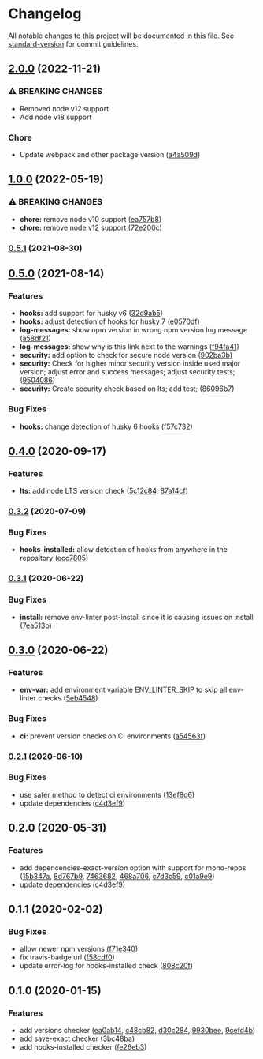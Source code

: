 # Changelog

All notable changes to this project will be documented in this file. See [standard-version](https://github.com/conventional-changelog/standard-version) for commit guidelines.

## [2.0.0](https://github.com/merkle-open/env-linter/compare/v0.5.1...v2.0.0) (2022-11-21)


### ⚠ BREAKING CHANGES

* Removed node v12 support
* Add node v18 support

### Chore

* Update webpack and other package version ([a4a509d](https://github.com/merkle-open/env-linter/commit/a4a509d21b425a5c8a2f0257bd4199692e1b700a))

## [1.0.0](https://github.com/merkle-open/env-linter/compare/v0.5.1...v1.0.0) (2022-05-19)

### ⚠ BREAKING CHANGES

- **chore:** remove node v10 support ([ea757b8](https://github.com/merkle-open/env-linter/commit/ea757b8c598efb607624a8111ee9e31a44f78908))
- **chore:** remove node v12 support ([72e200c](https://github.com/merkle-open/env-linter/commit/72e200cef61d8dd57b2cb56328708da32e82eb41))

### [0.5.1](https://github.com/merkle-open/env-linter/compare/v0.5.0...v0.5.1) (2021-08-30)

## [0.5.0](https://github.com/merkle-open/env-linter/compare/v0.4.0...v0.5.0) (2021-08-14)

### Features

- **hooks:** add support for husky v6 ([32d9ab5](https://github.com/merkle-open/env-linter/commit/32d9ab541db7228b01f3477c2454a424c1bedcf1))
- **hooks:** adjust detection of hooks for husky 7 ([e0570df](https://github.com/merkle-open/env-linter/commit/e0570dfd44a4582f850b067847813f12984c4f4e))
- **log-messages:** show npm version in wrong npm version log message ([a58df21](https://github.com/merkle-open/env-linter/commit/a58df2176adc86d5d4cfcebb2146311d2fee42da))
- **log-messages:** show why is this link next to the warnings ([f94fa41](https://github.com/merkle-open/env-linter/commit/f94fa4194951f3a1ec004fbd69aad6b792ce32e1))
- **security:** add option to check for secure node version ([902ba3b](https://github.com/merkle-open/env-linter/commit/902ba3b31aa59eceedf755084ee598434a4d8106))
- **security:** Check for higher minor security version inside used major version; adjust error and success messages; adjust security tests; ([9504086](https://github.com/merkle-open/env-linter/commit/95040865f43a9eb71401efcd0099a23aac0d1af6))
- **security:** Create security check based on lts; add test; ([86096b7](https://github.com/merkle-open/env-linter/commit/86096b7d7150bd49fe1f2ce5e42bded58dde792a))

### Bug Fixes

- **hooks:** change detection of husky 6 hooks ([f57c732](https://github.com/merkle-open/env-linter/commit/f57c732ebf978aa49e708d290286322a0f41251c))

## [0.4.0](https://github.com/merkle-open/env-linter/compare/v0.2.1...v0.4.0) (2020-09-17)

### Features

- **lts:** add node LTS version check ([5c12c84](https://github.com/merkle-open/env-linter/commit/5c12c8401e6ad773fed95f6b5f472a4d7c07a36a), [87a14cf](https://github.com/merkle-open/env-linter/commit/87a14cf400772556b27d32c9f5b5b6706c371331))

### [0.3.2](https://github.com/merkle-open/env-linter/compare/v0.2.1...v0.3.2) (2020-07-09)

### Bug Fixes

- **hooks-installed:** allow detection of hooks from anywhere in the repository ([ecc7805](https://github.com/merkle-open/env-linter/commit/ecc780559ac462b499ad17146a9a50ed50f72f06))

### [0.3.1](https://github.com/merkle-open/env-linter/compare/v0.2.1...v0.3.1) (2020-06-22)

### Bug Fixes

- **install:** remove env-linter post-install since it is causing issues on install ([7ea513b](https://github.com/merkle-open/env-linter/commit/7ea513bcb0d4ae27ec6675b95cd97431ae65bc91))

## [0.3.0](https://github.com/merkle-open/env-linter/compare/v0.2.1...v0.3.0) (2020-06-22)

### Features

- **env-var:** add environment variable ENV_LINTER_SKIP to skip all env-linter checks ([5eb4548](https://github.com/merkle-open/env-linter/commit/5eb4548a26e4e705b7087c8141ea7acbe0ac399a))

### Bug Fixes

- **ci:** prevent version checks on CI environments ([a54563f](https://github.com/merkle-open/env-linter/commit/a54563f44cd5ad3f02d0b9d9fe3825fa423e32c9))

### [0.2.1](https://github.com/merkle-open/env-linter/compare/v0.2.0...v0.2.1) (2020-06-10)

### Bug Fixes

- use safer method to detect ci environments ([13ef8d6](https://github.com/merkle-open/env-linter/commit/13ef8d6ebd9943392d4e6b428dd7bcd794c82c86))
- update dependencies ([c4d3ef9](https://github.com/merkle-open/env-linter/commit/9743b87f5a9d78385a34e3d26a6bb34173483d51))

## 0.2.0 (2020-05-31)

### Features

- add depencencies-exact-version option with support for mono-repos ([15b347a](https://github.com/merkle-open/env-linter/commit/15b347a8632b5657d4ef4fa80675d7fcc4038514), [8d767b9](https://github.com/merkle-open/env-linter/commit/8d767b91858259e94ea4f6daccba7dac5cf01143), [7463682](https://github.com/merkle-open/env-linter/commit/7463682abbbbf6b0856565c2dbd27917ac8e7743), [468a706](https://github.com/merkle-open/env-linter/commit/468a7064d3a1b1110626f01cffe11d221afb383f), [c7d3c59](https://github.com/merkle-open/env-linter/commit/c7d3c59d24aebf7c3029f48d8cb4ceb9f73832e5), [c01a9e9](https://github.com/merkle-open/env-linter/commit/c01a9e98a8e84acd32c8f74bb6785bcac89f3ce7))
- update dependencies ([c4d3ef9](https://github.com/merkle-open/env-linter/commit/c4d3ef9da9fd5432d439549af5c81760c892b388))

## 0.1.1 (2020-02-02)

### Bug Fixes

- allow newer npm versions ([f71e340](https://github.com/merkle-open/env-linter/commit/f71e340b50d1731b6c37fdb0ae1c4bd8d23ff68e))
- fix travis-badge url ([f58cdf0](https://github.com/merkle-open/env-linter/commit/f58cdf038cff9cb90e83e959d4342c857f15321f))
- update error-log for hooks-installed check ([808c20f](https://github.com/merkle-open/env-linter/commit/808c20fe7a3f3710cdd1f8f110dc8af0f92b5cc0))

## 0.1.0 (2020-01-15)

### Features

- add versions checker ([ea0ab14](https://github.com/merkle-open/env-linter/commit/ea0ab146a6824fd59ed121302852391ccc6c615d), [c48cb82](https://github.com/merkle-open/env-linter/commit/c48cb82e03b3b833407f415328bae9d12a39a57c), [d30c284](https://github.com/merkle-open/env-linter/commit/d30c28432ac946bafb37cbc8339959d8c87e9e8e), [9930bee](https://github.com/merkle-open/env-linter/commit/9930beed4250770b322a05adcc33f7a4711a0d0c), [9cefd4b](https://github.com/merkle-open/env-linter/commit/9cefd4bfdfd6f0721e63140ec11165d5bcb1e931))
- add save-exact checker ([3bc48ba](https://github.com/merkle-open/env-linter/commit/3bc48badc459fc55eb71251f228fabbcd82b1eef))
- add hooks-installed checker ([fe26eb3](https://github.com/merkle-open/env-linter/commit/fe26eb3d8b9106502417eb1d5cd5905efe6dd369))
